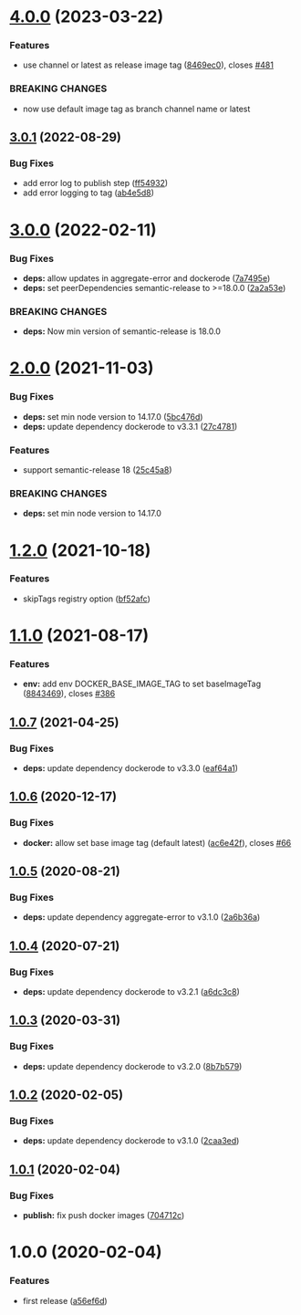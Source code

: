 # [4.0.0](https://github.com/eclass/semantic-release-docker/compare/v3.0.1...v4.0.0) (2023-03-22)


### Features

* use channel or latest as release image tag ([8469ec0](https://github.com/eclass/semantic-release-docker/commit/8469ec05aa51e1726bd11a05e7f4466a4769478a)), closes [#481](https://github.com/eclass/semantic-release-docker/issues/481)


### BREAKING CHANGES

* now use default image tag as branch channel name or latest

## [3.0.1](https://github.com/eclass/semantic-release-docker/compare/v3.0.0...v3.0.1) (2022-08-29)


### Bug Fixes

* add error log to publish step ([ff54932](https://github.com/eclass/semantic-release-docker/commit/ff54932e9761fc98284c5ef54f70b5328f5a08f1))
* add error logging to tag ([ab4e5d8](https://github.com/eclass/semantic-release-docker/commit/ab4e5d8166fa01284a13ef8c87b1eccd8a9e8a89))

# [3.0.0](https://github.com/eclass/semantic-release-docker/compare/v2.0.0...v3.0.0) (2022-02-11)


### Bug Fixes

* **deps:** allow updates in aggregate-error and dockerode ([7a7495e](https://github.com/eclass/semantic-release-docker/commit/7a7495e50f837a4fc77a429809f37688bc10eb8a))
* **deps:** set peerDependencies  semantic-release to >=18.0.0 ([2a2a53e](https://github.com/eclass/semantic-release-docker/commit/2a2a53e0504929a2b6c5062113b78ba23776bfad))


### BREAKING CHANGES

* **deps:** Now min version of semantic-release is 18.0.0

# [2.0.0](https://github.com/eclass/semantic-release-docker/compare/v1.2.0...v2.0.0) (2021-11-03)

### Bug Fixes

- **deps:** set min node version to 14.17.0 ([5bc476d](https://github.com/eclass/semantic-release-docker/commit/5bc476d744d31260416fea9e10f4f3b95d0590e5))
- **deps:** update dependency dockerode to v3.3.1 ([27c4781](https://github.com/eclass/semantic-release-docker/commit/27c4781f2eccc42e80a5239e7c5a2ada83870700))

### Features

- support semantic-release 18 ([25c45a8](https://github.com/eclass/semantic-release-docker/commit/25c45a8333a80c46165a42f855d60a3b4172214e))

### BREAKING CHANGES

- **deps:** set min node version to 14.17.0

# [1.2.0](https://github.com/eclass/semantic-release-docker/compare/v1.1.0...v1.2.0) (2021-10-18)

### Features

- skipTags registry option ([bf52afc](https://github.com/eclass/semantic-release-docker/commit/bf52afcd29f5714ac8ba46d11e0f8cec151d9d5d))

# [1.1.0](https://github.com/eclass/semantic-release-docker/compare/v1.0.7...v1.1.0) (2021-08-17)

### Features

- **env:** add env DOCKER_BASE_IMAGE_TAG to set baseImageTag ([8843469](https://github.com/eclass/semantic-release-docker/commit/88434691d938f236bc540846a6b99ae6bd7ba195)), closes [#386](https://github.com/eclass/semantic-release-docker/issues/386)

## [1.0.7](https://github.com/eclass/semantic-release-docker/compare/v1.0.6...v1.0.7) (2021-04-25)

### Bug Fixes

- **deps:** update dependency dockerode to v3.3.0 ([eaf64a1](https://github.com/eclass/semantic-release-docker/commit/eaf64a186756cc6867cf66e569e05ddee038e699))

## [1.0.6](https://github.com/eclass/semantic-release-docker/compare/v1.0.5...v1.0.6) (2020-12-17)

### Bug Fixes

- **docker:** allow set base image tag (default latest) ([ac6e42f](https://github.com/eclass/semantic-release-docker/commit/ac6e42f5d58c78a605dd1016e608a0e94f10186b)), closes [#66](https://github.com/eclass/semantic-release-docker/issues/66)

## [1.0.5](https://github.com/eclass/semantic-release-docker/compare/v1.0.4...v1.0.5) (2020-08-21)

### Bug Fixes

- **deps:** update dependency aggregate-error to v3.1.0 ([2a6b36a](https://github.com/eclass/semantic-release-docker/commit/2a6b36a24f387126080719b9d0015c185d0246ee))

## [1.0.4](https://github.com/eclass/semantic-release-docker/compare/v1.0.3...v1.0.4) (2020-07-21)

### Bug Fixes

- **deps:** update dependency dockerode to v3.2.1 ([a6dc3c8](https://github.com/eclass/semantic-release-docker/commit/a6dc3c8a4ea5b05936060f3a111c998d1b085356))

## [1.0.3](https://github.com/eclass/semantic-release-docker/compare/v1.0.2...v1.0.3) (2020-03-31)

### Bug Fixes

- **deps:** update dependency dockerode to v3.2.0 ([8b7b579](https://github.com/eclass/semantic-release-docker/commit/8b7b57901e5c12e6374a99e9916584bf87c588a3))

## [1.0.2](https://github.com/eclass/semantic-release-docker/compare/v1.0.1...v1.0.2) (2020-02-05)

### Bug Fixes

- **deps:** update dependency dockerode to v3.1.0 ([2caa3ed](https://github.com/eclass/semantic-release-docker/commit/2caa3ed450aa4e2b8dbe76d3fdbaa24f9ea4e38d))

## [1.0.1](https://github.com/eclass/semantic-release-docker/compare/v1.0.0...v1.0.1) (2020-02-04)

### Bug Fixes

- **publish:** fix push docker images ([704712c](https://github.com/eclass/semantic-release-docker/commit/704712c4422465b522e0790569945701009c1231))

# 1.0.0 (2020-02-04)

### Features

- first release ([a56ef6d](https://github.com/eclass/semantic-release-docker/commit/a56ef6d5e267800cee60af3877c7b0ed54971d0d))
